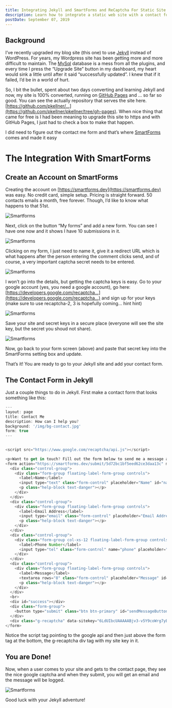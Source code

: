```yaml
---
title: Integrating Jekyll and SmartForms and ReCaptcha For Static Site Contact Forms
description: Learn how to integrate a static web site with a contact form effortlessly using SmartForms....
postDate: September 07, 2019
---
```


## Background

I’ve recently upgraded my blog site (this one) to use [Jekyll](https://jekyllrb.com/) instead of WordPress. For years, my Wordpress site has been getting more and more difficult to maintain. The [MySql](https://www.mysql.com/) database is a mess from all the plugins, and every time I press the “Upgrade Site” button in my dashboard, my heart would sink a little until after it said “successfully updated”. I knew that if it failed, I’d be in a world of hurt.

So, I bit the bullet, spent about two days converting and learning Jekyll and now, my site is 100% converted, running on [GitHub Pages](https://pages.github.com/) and … so far so good. You can see the actually repository that serves the site here. [https://github.com/pkellner/…](https://github.com/pkellner/pkellner/tree/gh-pages). When nice thing that came for free is I had been meaning to upgrade this site to https and with GitHub Pages, I just had to check a box to make that happen.

I did need to figure out the contact me form and that’s where [SmartForms](https://smartforms.dev/) comes and made it easy

# The Integration With SmartForms

## Create an Account on SmartForms

Creating the account on [https://smartforms.dev](https://smartforms.dev) was easy. No credit card, simple setup. Pricing is straight forward. 50 contacts emails a month, free forever. Though, I’d like to know what happens to that 51st.

![Smartforms](./images/smartforms-1.png)

Next, click on the button “My forms” and add a new form. You can see I have one now and it shows I have 10 submissions in it.

![Smartforms](./images/smartforms-2.png)

Clicking on my form, I just need to name it, give it a redirect URL which is what happens after the person entering the comment clicks send, and of course, a very important captcha secret needs to be entered.

![Smartforms](./images/smartforms-3.png)

I won’t go into the details, but getting the captcha keys is easy. Go to your google account (yes, you need a google account), go here: [https://developers.google.com/recaptcha…](https://developers.google.com/recaptcha…) and sign up for your keys (make sure to use recaptcha-2, 3 is hopefully coming… hint hint)

![Smartforms](./images/smartforms-4.png)

Save your site and secret keys in a secure place (everyone will see the site key, but the secret you shoud not share).

![Smartforms](./images/smartforms-5.png)

Now, go back to your form screen (above) and paste that secret key into the SmartForms setting box and update.

That’s it! You are ready to go to your Jekyll site and add your contact form.

## The Contact Form in Jekyll

Just a couple things to do in Jekyll. First make a contact form that looks something like this:

```js
---
layout: page
title: Contact Me
description: How can I help you?
background: '/img/bg-contact.jpg'
form: true
---

 
<script src="https://www.google.com/recaptcha/api.js"></script>

<p>Want to get in touch? Fill out the form below to send me a message and I will get back to you as soon as possible!</p>
<form action="https://smartforms.dev/submit/5d72bc1bf5eed62ce3daa13c" method="POST" >
  <div class="control-group">
    <div class="form-group floating-label-form-group controls">
      <label>Name</label>
      <input type="text" class="form-control" placeholder="Name" id="name" name="name" required data-validation-required-message="Please enter your name.">
      <p class="help-block text-danger"></p>
    </div>
  </div>
  <div class="control-group">
    <div class="form-group floating-label-form-group controls">
      <label>Email Address</label>
      <input type="email" class="form-control" placeholder="Email Address" id="email" name="email" required data-validation-required-message="Please enter your email address.">
      <p class="help-block text-danger"></p>
    </div>
  </div>
  <div class="control-group">
    <div class="form-group col-xs-12 floating-label-form-group controls">
      <label>Phone Number</label>
      <input type="tel" class="form-control" name="phone" placeholder="Phone Number" id="phone" >
    </div>
  </div>
  <div class="control-group">
    <div class="form-group floating-label-form-group controls">
      <label>Message</label>
      <textarea rows="8" class="form-control" placeholder="Message" id="message" name="message" required data-validation-required-message="Please enter a message."></textarea>
      <p class="help-block text-danger"></p>
    </div>
  </div>
  <br>
  <div id="success"></div>
  <div class="form-group">
    <button type="submit" class="btn btn-primary" id="sendMessageButtonxxx">Send</button>
  </div>
  <div class="g-recaptcha" data-sitekey="6LdUIbcUAAAAABjv3-v5Y9coWrg7yBT57KetkvRk"></div>
</form>

```

Notice the script tag pointing to the google api and then just above the form tag at the bottom, the g-recaptcha div tag with my site key in it.

## You are Done!

Now, when a user comes to your site and gets to the contact page, they see the nice google captcha and when they submit, you will get an email and the message will be logged.

![Smartforms](./images/smartforms-6.png)

Good luck with your Jekyll adventure!
